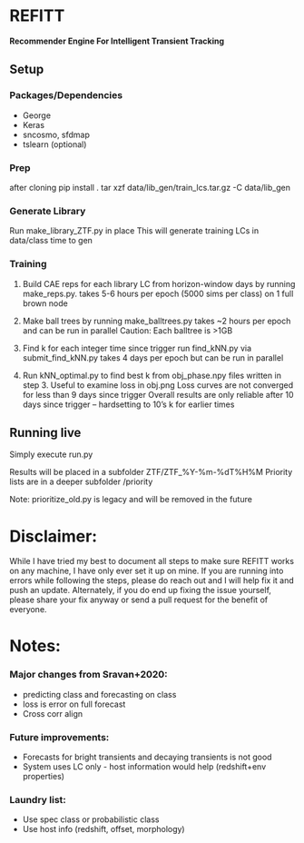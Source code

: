# REFITT
**Recommender Engine For Intelligent Transient Tracking**

## Setup
### Packages/Dependencies
- George
- Keras
- sncosmo, sfdmap
- tslearn (optional)

### Prep
after cloning pip install .
tar xzf data/lib_gen/train_lcs.tar.gz -C data/lib_gen

### Generate Library
Run make_library_ZTF.py in place
This will generate training LCs in data/class
time to gen

### Training
1. Build CAE reps for each library LC from horizon-window days by running make_reps.py.
takes 5-6 hours per epoch (5000 sims per class) on 1 full brown node

2. Make ball trees by running make_balltrees.py
takes ~2 hours per epoch and can be run in parallel
Caution: Each balltree is >1GB

3. Find k for each integer time since trigger
run find_kNN.py via submit_find_kNN.py 
takes 4 days per epoch but can be run in parallel

4. Run kNN_optimal.py to find best k from obj_phase.npy files written in step 3.
Useful to examine loss in obj.png
Loss curves are not converged for less than 9 days since trigger
Overall results are only reliable after 10 days since trigger – hardsetting to 10’s k for earlier times

## Running live
Simply execute run.py

Results will be placed in a subfolder ZTF/ZTF_%Y-%m-%dT%H%M
Priority lists are in a deeper subfolder /priority

Note: prioritize_old.py is legacy and will be removed in the future

# Disclaimer:
While I have tried my best to document all steps to make sure REFITT works on any machine, I have only ever set it up on mine. 
If you are running into errors while following the steps, please do reach out and I will help fix it and push an update. 
Alternately, if you do end up fixing the issue yourself, please share your fix anyway or send a pull request for the benefit of everyone.

# Notes:
### Major changes from Sravan+2020:
- predicting class and forecasting on class
- loss is error on full forecast
- Cross corr align

### Future improvements:
- Forecasts for bright transients and decaying transients is not good
- System uses LC only - host information would help (redshift+env properties)

### Laundry list:
- Use spec class or probabilistic class
- Use host info (redshift, offset, morphology)


